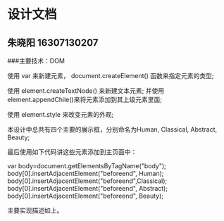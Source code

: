 # 设计文档

## 朱晓阳 16307130207

###主要技术：DOM

使用 var 来新建元素， document.createElement() 函数来指定元素的类型;

使用 element.createTextNode() 来新建文本元素; 并使用element.appendChile()来将元素添加到其上级元素里面;

使用 element.style 来改变元素的外观;

本设计中总共有四个主要的展示框，分别命名为Human, Classical, Abstract, Beauty;

最后使用如下代码讲这些元素添加到主页面中：

var body=document.getElementsByTagName("body");
body[0].insertAdjacentElement("beforeend", Human);
body[0].insertAdjacentElement("beforeend",Classical);
body[0].insertAdjacentElement("beforeend", Abstract);
body[0].insertAdjacentElement("beforeend", Beauty);

主要实现描述如上。